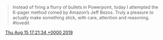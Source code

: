 > Instead of firing a flurry of bullets in Powerpoint, today I attempted the 6\-pager method coined by Amazon’s Jeff Bezos\. Truly a pleasure to actually make something stick, with care, attention and reasoning\. \#lovedit

<img src="../../media/tweet.ico" width="12" /> [Thu Aug 15 17:21:34 +0000 2019](https://twitter.com/DromerDenker/status/1162051720035409920)